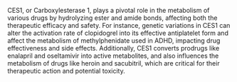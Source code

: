 CES1, or Carboxylesterase 1, plays a pivotal role in the metabolism of various drugs by hydrolyzing ester and amide bonds, affecting both the therapeutic efficacy and safety. For instance, genetic variations in CES1 can alter the activation rate of clopidogrel into its effective antiplatelet form and affect the metabolism of methylphenidate used in ADHD, impacting drug effectiveness and side effects. Additionally, CES1 converts prodrugs like enalapril and oseltamivir into active metabolites, and also influences the metabolism of drugs like heroin and sacubitril, which are critical for their therapeutic action and potential toxicity.